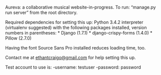 Aureva: a collaborative musical website-in-progress.
To run: “manage.py run server” from the root directory.

Required dependencies for setting this up:
Python 3.4.2 interpreter (virtualenv suggested) with the following packages installed, version numbers in parentheses:
    * Django (1.7.1)
    * django-crispy-forms (1.4.0)
    * Pillow (2.7.0)

Having the font Source Sans Pro installed reduces loading time, too.

Contact me at ethantcraigo@gmail.com for help setting this up.

Test account to use is:
    -username: testuser
    -password: password